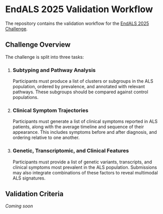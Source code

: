 # EndALS 2025 Validation Workflow

The repository contains the validation workflow for the
[EndALS 2025 Challenge].

## Challenge Overview

The challenge is split into three tasks:

1. ### Subtyping and Pathway Analysis

    Participants must produce a list of clusters or subgroups in
    the ALS population, ordered by prevalence, and annotated with
    relevant pathways. These subgroups should be compared against
    control populations.


2. ### Clinical Symptom Trajectories

    Participants must generate a list of clinical symptoms
    reported in ALS patients, along with the average timeline
    and sequence of their appearance. This includes symptoms
    before and after diagnosis, and ordering relative to one
    another.


4. ### Genetic, Transcriptomic, and Clinical Features

    Participants must provide a list of genetic variants,
    transcripts, and clinical symptoms most prevalent in the
    ALS population. Submissions may also integrate combinations
    of these factors to reveal multimodal ALS signatures.


## Validation Criteria

_Coming soon_


[EndALS 2025 Challenge]: https://www.synapse.org/Synapse:syn66498751
